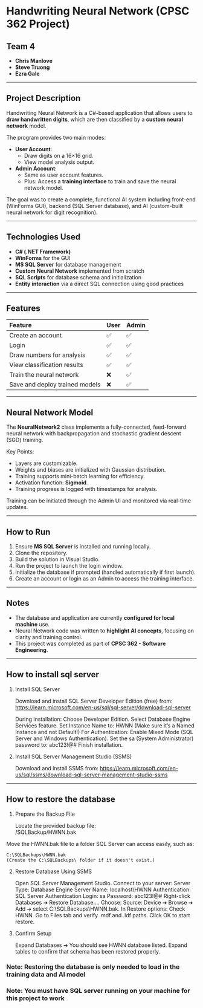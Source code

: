 ﻿# Handwriting Neural Network (CPSC 362 Project)

## Team 4
- **Chris Manlove**
- **Steve Truong**
- **Ezra Gale**

---

## Project Description
Handwriting Neural Network is a C#-based application that allows users to **draw handwritten digits**, which are then classified by a **custom neural network** model.  

The program provides two main modes:
- **User Account**:  
  - Draw digits on a 16×16 grid.
  - View model analysis output.
- **Admin Account**:  
  - Same as user account features.
  - Plus: Access a **training interface** to train and save the neural network model.

The goal was to create a complete, functional AI system including front-end (WinForms GUI), backend (SQL Server database), and AI (custom-built neural network for digit recognition).

---

## Technologies Used
- **C# (.NET Framework)**
- **WinForms** for the GUI
- **MS SQL Server** for database management
- **Custom Neural Network** implemented from scratch
- **SQL Scripts** for database schema and initialization
- **Entity interaction** via a direct SQL connection using good practices

---

## Features

| Feature | User | Admin |
|:---|:---|:---|
| Create an account | ✅ | ✅ |
| Login | ✅ | ✅ |
| Draw numbers for analysis | ✅ | ✅ |
| View classification results | ✅ | ✅ |
| Train the neural network | ❌ | ✅ |
| Save and deploy trained models | ❌ | ✅ |

---

## Neural Network Model

The **NeuralNetwork2** class implements a fully-connected, feed-forward neural network with backpropagation and stochastic gradient descent (SGD) training.  

Key Points:
- Layers are customizable.
- Weights and biases are initialized with Gaussian distribution.
- Training supports mini-batch learning for efficiency.
- Activation function: **Sigmoid**.
- Training progress is logged with timestamps for analysis.

Training can be initiated through the Admin UI and monitored via real-time updates.

---

## How to Run

1. Ensure **MS SQL Server** is installed and running locally.
2. Clone the repository.
3. Build the solution in Visual Studio.
4. Run the project to launch the login window.
5. Initialize the database if prompted (handled automatically if first launch).
6. Create an account or login as an Admin to access the training interface.

---

## Notes
- The database and application are currently **configured for local machine** use.
- Neural Network code was written to **highlight AI concepts**, focusing on clarity and training control.
- This project was completed as part of **CPSC 362 - Software Engineering**.

---

## How to install sql server
1. Install SQL Server

    Download and install SQL Server Developer Edition (free) from:
    https://learn.microsoft.com/en-us/sql/sql-server/download-sql-server

    During installation:
        Choose Developer Edition.
        Select Database Engine Services feature.
        Set Instance Name to: HWNN
            (Make sure it’s a Named Instance and not Default!)
        For Authentication:
            Enable Mixed Mode (SQL Server and Windows Authentication).
            Set the sa (System Administrator) password to:
            abc123!@#
    Finish installation.

2. Install SQL Server Management Studio (SSMS)

    Download and install SSMS from:
    https://learn.microsoft.com/en-us/sql/ssms/download-sql-server-management-studio-ssms

  ---

## How to restore the database
1. Prepare the Backup File
    
    Locate the provided backup file:    
    /SQLBackup/HWNN.bak

Move the HWNN.bak file to a folder SQL Server can access easily, such as:

    C:\SQLBackups\HWNN.bak
    (Create the C:\SQLBackups\ folder if it doesn't exist.)

2. Restore Database Using SSMS

    Open SQL Server Management Studio.
    Connect to your server:
        Server Type: Database Engine
        Server Name:
        localhost\HWNN
        Authentication: SQL Server Authentication
            Login: sa
            Password: abc123!@#
    Right-click Databases ➔ Restore Database....
    Choose:
        Source: Device ➔ Browse ➔ Add ➔ select C:\SQLBackups\HWNN.bak.
    In Restore options:
        Check HWNN.
        Go to Files tab and verify .mdf and .ldf paths.
    Click OK to start restore.

3. Confirm Setup

    Expand Databases ➔ You should see HWNN database listed.
    Expand tables to confirm that schema has been restored properly.


### Note: Restoring the database is only needed to load in the training data and AI model
### Note: You must have SQL server running on your machine for this project to work

